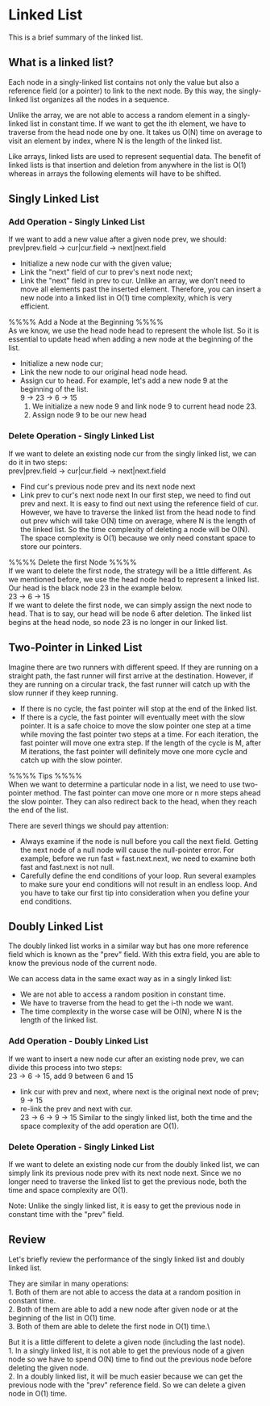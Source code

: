 # Linked List
This is a brief summary of the linked list.

## What is a linked list?

Each node in a singly-linked list contains not only the value but also a reference field (or a pointer) to link to the next node. 
By this way, the singly-linked list organizes all the nodes in a sequence.

Unlike the array, we are not able to access a random element in a singly-linked list in constant time. 
If we want to get the ith element, we have to traverse from the head node one by one. 
It takes us O(N) time on average to visit an element by index, where N is the length of the linked list.

Like arrays, linked lists are used to represent sequential data. 
The benefit of linked lists is that insertion and deletion from anywhere in the list is O(1) 
whereas in arrays the following elements will have to be shifted.


## Singly Linked List 
### Add Operation - Singly Linked List
If we want to add a new value after a given node prev, we should:\
prev|prev.field  ->  cur|cur.field  ->  next|next.field
* Initialize a new node cur with the given value;
* Link the "next" field of cur to prev's next node next;
* Link the "next" field in prev to cur.
Unlike an array, we don’t need to move all elements past the inserted element. 
Therefore, you can insert a new node into a linked list in O(1) time complexity, which is very efficient.

%%%% Add a Node at the Beginning %%%%\
As we know, we use the head node head to represent the whole list.
So it is essential to update head when adding a new node at the beginning of the list.
* Initialize a new node cur;
* Link the new node to our original head node head.
* Assign cur to head.
For example, let's add a new node 9 at the beginning of the list.\
9  ->  23  ->  6  ->  15
    1. We initialize a new node 9 and link node 9 to current head node 23.
    2. Assign node 9 to be our new head


### Delete Operation - Singly Linked List
If we want to delete an existing node cur from the singly linked list, we can do it in two steps:\
prev|prev.field  ->  cur|cur.field  ->  next|next.field
* Find cur's previous node prev and its next node next
* Link prev to cur's next node next
In our first step, we need to find out prev and next. It is easy to find out next using the reference field of cur. 
However, we have to traverse the linked list from the head node to find out prev which will take O(N) time on average, 
where N is the length of the linked list. So the time complexity of deleting a node will be O(N).
The space complexity is O(1) because we only need constant space to store our pointers.


%%%% Delete the first Node %%%%\
If we want to delete the first node, the strategy will be a little different.
As we mentioned before, we use the head node head to represent a linked list. Our head is the black node 23 in the example below.\
23  ->  6  ->  15\
If we want to delete the first node, we can simply assign the next node to head. That is to say, our head will be node 6 after deletion.
The linked list begins at the head node, so node 23 is no longer in our linked list.


## Two-Pointer in Linked List
Imagine there are two runners with different speed. If they are running on a straight path, the fast runner will first arrive at the destination. 
However, if they are running on a circular track, the fast runner will catch up with the slow runner if they keep running.
* If there is no cycle, the fast pointer will stop at the end of the linked list.
* If there is a cycle, the fast pointer will eventually meet with the slow pointer.
It is a safe choice to move the slow pointer one step at a time while moving the fast pointer two steps at a time. 
For each iteration, the fast pointer will move one extra step. 
If the length of the cycle is M, after M iterations, the fast pointer will definitely move one more cycle and catch up with the slow pointer.

%%%% Tips %%%%\
When we want to determine a particular node in a list, we need to use two-pointer method.
The fast pointer can move one more or n more steps ahead the slow pointer.
They can also redirect back to the head, when they reach the end of the list.

There are severl things we should pay attention:
* Always examine if the node is null before you call the next field.
        Getting the next node of a null node will cause the null-pointer error. 
        For example, before we run fast = fast.next.next, we need to examine both fast and fast.next is not null.
* Carefully define the end conditions of your loop.
        Run several examples to make sure your end conditions will not result in an endless loop. 
        And you have to take our first tip into consideration when you define your end conditions.


## Doubly Linked List
The doubly linked list works in a similar way but has one more reference field which is known as the "prev" field. 
With this extra field, you are able to know the previous node of the current node.

We can access data in the same exact way as in a singly linked list:
* We are not able to access a random position in constant time.
* We have to traverse from the head to get the i-th node we want.
* The time complexity in the worse case will be O(N), where N is the length of the linked list.


### Add Operation - Doubly Linked List
If we want to insert a new node cur after an existing node prev, we can divide this process into two steps:\
23  ->  6  ->  15,   add 9 between 6 and 15
* link cur with prev and next, where next is the original next node of prev;\
        9  ->  15
* re-link the prev and next with cur.\
        23  ->  6  ->  9  ->  15
Similar to the singly linked list, both the time and the space complexity of the add operation are O(1).


### Delete Operation - Singly Linked List
If we want to delete an existing node cur from the doubly linked list, 
we can simply link its previous node prev with its next node next.
Since we no longer need to traverse the linked list to get the previous node, 
both the time and space complexity are O(1).

Note: Unlike the singly linked list, it is easy to get the previous node in constant time with the "prev" field.



## Review
Let's briefly review the performance of the singly linked list and doubly linked list.

They are similar in many operations:\
    1. Both of them are not able to access the data at a random position in constant time.\
    2. Both of them are able to add a new node after given node or at the beginning of the list in O(1) time.\
    3. Both of them are able to delete the first node in O(1) time.\

But it is a little different to delete a given node (including the last node).\
    1. In a singly linked list, it is not able to get the previous node of a given node 
       so we have to spend O(N) time to find out the previous node before deleting the given node.\
    2. In a doubly linked list, it will be much easier because we can get the previous node with 
       the "prev" reference field. So we can delete a given node in O(1) time.





